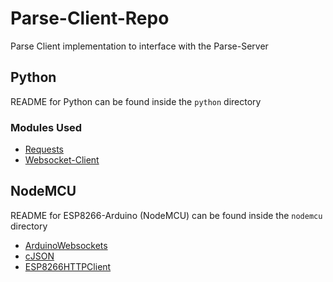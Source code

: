 # Parse-Client-Repo

Parse Client implementation to interface with the Parse-Server

## Python

README for Python can be found inside the `python` directory

### Modules Used

- [Requests](http://docs.python-requests.org/en/master/)
- [Websocket-Client](https://pypi.org/project/websocket-client/)

## NodeMCU

README for ESP8266-Arduino (NodeMCU) can be found inside the `nodemcu` directory

- [ArduinoWebsockets](https://github.com/Links2004/arduinoWebSockets)
- [cJSON](https://github.com/DaveGamble/cJSON)
- [ESP8266HTTPClient](https://github.com/esp8266/Arduino/tree/master/libraries/ESP8266HTTPClient)
